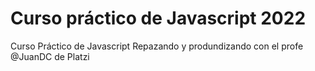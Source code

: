 # Curso práctico de Javascript 2022
Curso Práctico de Javascript
Repazando y produndizando con el profe @JuanDC de Platzi
